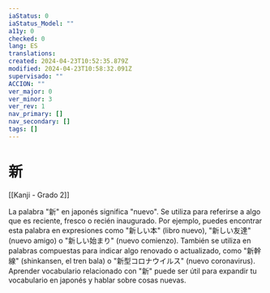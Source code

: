 ```yaml
---
iaStatus: 0
iaStatus_Model: ""
a11y: 0
checked: 0
lang: ES
translations: 
created: 2024-04-23T10:52:35.879Z
modified: 2024-04-23T10:58:32.091Z
supervisado: ""
ACCION: ""
ver_major: 0
ver_minor: 3
ver_rev: 1
nav_primary: []
nav_secondary: []
tags: []
---
```

# 新

[[Kanji - Grado 2]]

La palabra "新" en japonés significa "nuevo". Se utiliza para referirse a algo que es reciente, fresco o recién inaugurado. Por ejemplo, puedes encontrar esta palabra en expresiones como "新しい本" (libro nuevo), "新しい友達" (nuevo amigo) o "新しい始まり" (nuevo comienzo). También se utiliza en palabras compuestas para indicar algo renovado o actualizado, como "新幹線" (shinkansen, el tren bala) o "新型コロナウイルス" (nuevo coronavirus). Aprender vocabulario relacionado con "新" puede ser útil para expandir tu vocabulario en japonés y hablar sobre cosas nuevas.
